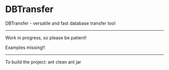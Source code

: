 DBTransfer
==========

DBTransfer - versatile and fast database transfer tool

---
Work in progress, so please be patient!

Examples missing!!

---
To build the project:
ant clean
ant jar
